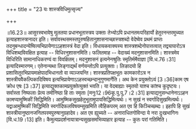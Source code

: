 +++
title = "23 यः शास्त्रविधिमुत्सृज्य"

+++
  
  
॥16.23॥ आसुरस्वभावेषु मूलतया प्रधानभूतास्त्रय उक्ताः तेभ्योऽपि
प्रधानतमःपरिहार्यो हेतुरनन्तरमुच्यत इत्याहशास्त्रानादर इति।
सर्वावस्थसमस्तपुरुषहितानुशासनाच्छास्त्रशब्दो वेदेष्वेव प्रथमं प्राप्तः
तदनुबन्धादन्येष्वित्यभिप्रायेणाऽऽहशास्त्रं वेदा इति। विधायकवाक्यस्य
शास्त्रशब्देनोपात्तत्वात् तद्व्यापारोऽत्र विधिशब्दविवक्षित इत्याह --
विधिरनुशासनमिति। फलितमाह -- वेदाख्यं मदनुशासनमिति। शास्त्रमेव विधिरिति
सामानाधिकरण्यं वा विवक्षितम्। मदनुशासनं इत्यनेनश्रुतिः स्मृतिर्ममैवाज्ञा
\[वि.ध.76।31\] इत्यादिस्मारणम्। एतेनान्यथा लिङ्गाद्यर्थं वर्णयन्तोऽपि
प्रत्युक्ताः। लिङादयो हि प्रशासितुरभिप्रायमाक्षेपादभिधानतो वा
व्यञ्जयन्ति। शास्त्रप्रतिपक्षभूतः कामकारोऽत्र न शास्त्रीयवैकल्पिकादिविषय
इत्यभिप्रायेणाऽऽहस्वच्छन्दानुगुणमार्गेति। अथ केन प्रयुक्तोऽयं \[3।36\]काम
एष क्रोध एषः \[3।37\] इत्याद्युक्तकामप्रयुक्तेत्युक्तं भवति। या
वेदबाह्याः स्मृतयो याश्च कांश्च कुदृष्टयः। सर्वास्ता निष्फलाः प्रेत्य
तमोनिष्ठा हि ताः स्मृताः \[मनुः12।96कू.पु.पू.7।2।31\]
इत्याद्यनुसन्धानेनाऽऽहन कामप्यामुष्मिकीं सिद्धिमिति।
आमुष्मिकसुखहेतुभूतामुपायसिद्धिमित्यर्थः। न सुखं न स्वर्गादिसुखमित्यर्थः।
यद्वाआमुष्मिकीं सिद्धिमिति स्वर्गादिफलविषयम्सुखमिति त्वैहिकपरम् अत एव हि
किञ्चिच्छब्दः। इहापि हि सुखं शास्त्रीयानुष्ठानजनितपरमपुरुषानुग्रहादेव।
अत एव ह्युच्यते -- अनाराधितगोविन्दा ये नरा दुःखभागिनः \[वि.ध.19।13\]
इति। कैमुत्यप्रदर्शनायात्रान्यसुखसमभिव्याहार इत्याह -- कुतः परां
गतिमिति।  
  
